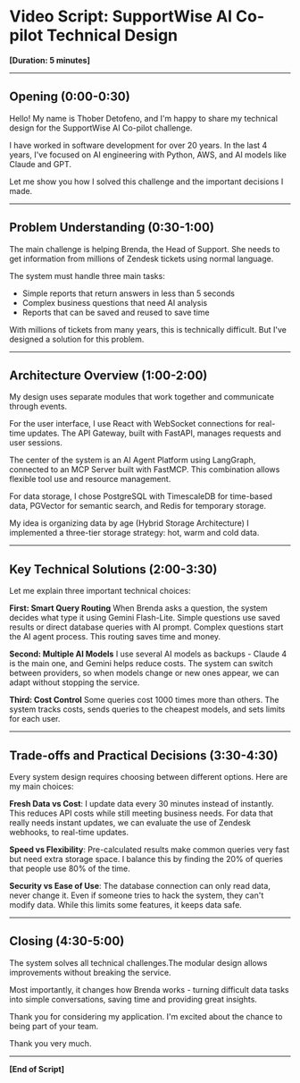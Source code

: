 
# Video Script: SupportWise AI Co-pilot Technical Design

**[Duration: 5 minutes]**

---

## Opening (0:00-0:30)

Hello! My name is Thober Detofeno, and I'm happy to share my technical design for the SupportWise AI Co-pilot challenge.

I have worked in software development for over 20 years. In the last 4 years, I've focused on AI engineering with Python, AWS, and AI models like Claude and GPT.

Let me show you how I solved this challenge and the important decisions I made.

---

## Problem Understanding (0:30-1:00)

The main challenge is helping Brenda, the Head of Support. She needs to get information from millions of Zendesk tickets using normal language.

The system must handle three main tasks:
- Simple reports that return answers in less than 5 seconds
- Complex business questions that need AI analysis
- Reports that can be saved and reused to save time

With millions of tickets from many years, this is technically difficult. But I've designed a solution for this problem.

---

## Architecture Overview (1:00-2:00)

My design uses separate modules that work together and communicate through events.

For the user interface, I use React with WebSocket connections for real-time updates. The API Gateway, built with FastAPI, manages requests and user sessions.

The center of the system is an AI Agent Platform using LangGraph, connected to an MCP Server built with FastMCP. This combination allows flexible tool use and resource management.

For data storage, I chose PostgreSQL with TimescaleDB for time-based data, PGVector for semantic search, and Redis for temporary storage.

My idea is organizing data by age (Hybrid Storage Architecture) I implemented a three-tier storage strategy: hot, warm and cold data.

---

## Key Technical Solutions (2:00-3:30)

Let me explain three important technical choices:

**First: Smart Query Routing**
When Brenda asks a question, the system decides what type it using Gemini Flash-Lite. Simple questions use saved results or direct database queries with AI prompt. Complex questions start the AI agent process. This routing saves time and money.

**Second: Multiple AI Models**
I use several AI models as backups - Claude 4 is the main one, and Gemini helps reduce costs. The system can switch between providers, so when models change or new ones appear, we can adapt without stopping the service.

**Third: Cost Control**
Some queries cost 1000 times more than others. The system tracks costs, sends queries to the cheapest models, and sets limits for each user.

---

## Trade-offs and Practical Decisions (3:30-4:30)

Every system design requires choosing between different options. Here are my main choices:

**Fresh Data vs Cost**: I update data every 30 minutes instead of instantly. This reduces API costs while still meeting business needs. For data that really needs instant updates,  we can evaluate the use of Zendesk webhooks, to real-time updates.

**Speed vs Flexibility**: Pre-calculated results make common queries very fast but need extra storage space. I balance this by finding the 20% of queries that people use 80% of the time.

**Security vs Ease of Use**: The database connection can only read data, never change it. Even if someone tries to hack the system, they can't modify data. While this limits some features, it keeps data safe.

---

## Closing (4:30-5:00)

The system solves all technical challenges.The modular design allows improvements without breaking the service.

Most importantly, it changes how Brenda works - turning difficult data tasks into simple conversations, saving time and providing great insights.

Thank you for considering my application. I'm excited about the chance to being part of your team. 

Thank you very much.

---

**[End of Script]**
